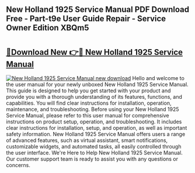 ## New Holland 1925 Service Manual PDF Download Free - Part-t9e User Guide Repair - Service Owner Edition XBQm5

# <h2><a href="http://bc91018.oget.top/?id=New+Holland+1925+Service+Manual">🔗Download New 👉🔴 New Holland 1925 Service Manual</a></h2>

[![New Holland 1925 Service Manual new download](https://i.imgur.com/5g1atiW.png)](http://bc91018.oget.top/?id=New+Holland+1925+Service+Manual)
Hello and welcome to the user manual for your newly unboxed New Holland 1925 Service Manual. This guide is designed to help you get started with your product and provide you with a thorough understanding of its features, functions, and capabilities. You will find clear instructions for installation, operation, maintenance, and troubleshooting. Before using your New Holland 1925 Service Manual, please refer to this user manual for comprehensive instructions on product setup, operation, and troubleshooting. It includes clear instructions for installation, setup, and operation, as well as important safety information. New Holland 1925 Service Manual offers users a range of advanced features, such as virtual assistant, smart notifications, customizable widgets, and automated tasks, all easily controlled through the user interface. We're Here to Help New Holland 1925 Service Manual. Our customer support team is ready to assist you with any questions or concerns.
